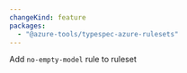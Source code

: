 ```yaml
---
changeKind: feature
packages:
  - "@azure-tools/typespec-azure-rulesets"
---
```


Add `no-empty-model` rule to ruleset
